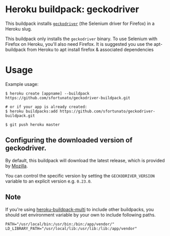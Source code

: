 # Heroku buildpack: geckodriver

This buildpack installs
[`geckodriver`](https://github.com/mozilla/geckodriver/)
 (the Selenium driver for Firefox) in a Heroku slug.
 
 This buildpack only installs the `geckodriver` binary. To use Selenium with Firefox
 on Heroku, you'll also need Firefox. It is suggested you use the apt-buildpack from Heroku to apt install firefox & associated dependencies
 


# Usage

Example usage:

```shell
$ heroku create [appname] --buildpack https://github.com/sfortunato/geckodriver-buildpack.git

# or if your app is already created:
$ heroku buildpacks:add https://github.com/sfortunato/geckodriver-buildpack.git

$ git push heroku master
```


## Configuring the downloaded version of geckodriver.

By default, this buildpack will download the latest release, which is provided
by [Mozilla](https://github.com/mozilla/geckodriver/releases/).

You can control the specific version by setting the `GECKODRIVER_VERSION`
variable to an explicit version e.g. `0.23.0`.

## Note

If you're using [heroku-buildpack-multi](https://devcenter.heroku.com/articles/using-multiple-buildpacks-for-an-app) to include other buildpacks, you should set environment variable by your own to include following paths.

    PATH="/usr/local/bin:/usr/bin:/bin:/app/vendor/"
    LD_LIBRARY_PATH="/usr/local/lib:/usr/lib:/lib:/app/vendor"


<!-- ## Releasing a new version

Make sure you publish this buildpack in the buildpack registry

`heroku buildpacks:publish heroku/geckodriver master` -->
